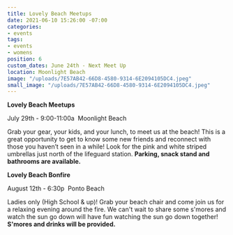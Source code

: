```yaml
---
title: Lovely Beach Meetups
date: 2021-06-10 15:26:00 -07:00
categories:
- events
tags:
- events
- womens
position: 6
custom_dates: June 24th - Next Meet Up
location: Moonlight Beach
image: "/uploads/7E57AB42-66D8-4580-9314-6E2094105DC4.jpeg"
small_image: "/uploads/7E57AB42-66D8-4580-9314-6E2094105DC4.jpeg"
---
```


**Lovely Beach Meetups**

July 29th - 9:00-11:00a  Moonlight Beach 

Grab your gear, your kids, and your lunch, to meet us at the beach! This is a great opportunity to get to know some new friends and reconnect with those you haven’t seen in a while!
Look for the pink and white striped umbrellas just north of the lifeguard station.
**Parking, snack stand and bathrooms are available.**

**Lovely Beach Bonfire**

August 12th - 6:30p  Ponto Beach

Ladies only (High School & up)! Grab your beach chair and come join us for a relaxing evening around the fire. We can't wait to share some s'mores and watch the sun go down will have fun watching the sun go down together! 
**S'mores and drinks will be provided.**